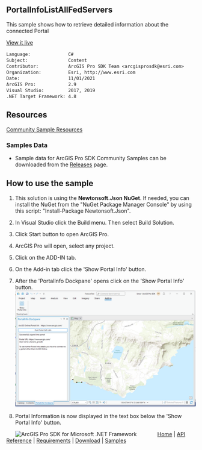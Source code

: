 ## PortalInfoListAllFedServers

<!-- TODO: Write a brief abstract explaining this sample -->
This sample shows how to retrieve detailed information about the connected Portal  
  


<a href="http://pro.arcgis.com/en/pro-app/sdk/" target="_blank">View it live</a>

<!-- TODO: Fill this section below with metadata about this sample-->
```
Language:              C#
Subject:               Content
Contributor:           ArcGIS Pro SDK Team <arcgisprosdk@esri.com>
Organization:          Esri, http://www.esri.com
Date:                  11/01/2021
ArcGIS Pro:            2.9
Visual Studio:         2017, 2019
.NET Target Framework: 4.8
```

## Resources

[Community Sample Resources](https://github.com/Esri/arcgis-pro-sdk-community-samples#resources)

### Samples Data

* Sample data for ArcGIS Pro SDK Community Samples can be downloaded from the [Releases](https://github.com/Esri/arcgis-pro-sdk-community-samples/releases) page.  

## How to use the sample
<!-- TODO: Explain how this sample can be used. To use images in this section, create the image file in your sample project's screenshots folder. Use relative url to link to this image using this syntax: ![My sample Image](FacePage/SampleImage.png) -->
1. This solution is using the **Newtonsoft.Json NuGet**.  If needed, you can install the NuGet from the "NuGet Package Manager Console" by using this script: "Install-Package Newtonsoft.Json".  
1. In Visual Studio click the Build menu. Then select Build Solution.  
1. Click Start button to open ArcGIS Pro.  
1. ArcGIS Pro will open, select any project.  
1. Click on the ADD-IN tab.  
1. On the Add-in tab click the 'Show Portal Info' button.  
1. After the 'PortalInfo Dockpane' opens click on the 'Show Portal Info' button.  
![UI](Screenshots/Screen1.png)  
  
1. Portal Information is now displayed in the text box below the 'Show Portal Info' button.  
  


<!-- End -->

&nbsp;&nbsp;&nbsp;&nbsp;&nbsp;&nbsp;<img src="https://esri.github.io/arcgis-pro-sdk/images/ArcGISPro.png"  alt="ArcGIS Pro SDK for Microsoft .NET Framework" height = "20" width = "20" align="top"  >
&nbsp;&nbsp;&nbsp;&nbsp;&nbsp;&nbsp;&nbsp;&nbsp;&nbsp;&nbsp;&nbsp;&nbsp;
[Home](https://github.com/Esri/arcgis-pro-sdk/wiki) | <a href="https://pro.arcgis.com/en/pro-app/latest/sdk/api-reference" target="_blank">API Reference</a> | [Requirements](https://github.com/Esri/arcgis-pro-sdk/wiki#requirements) | [Download](https://github.com/Esri/arcgis-pro-sdk/wiki#installing-arcgis-pro-sdk-for-net) | <a href="https://github.com/esri/arcgis-pro-sdk-community-samples" target="_blank">Samples</a>
